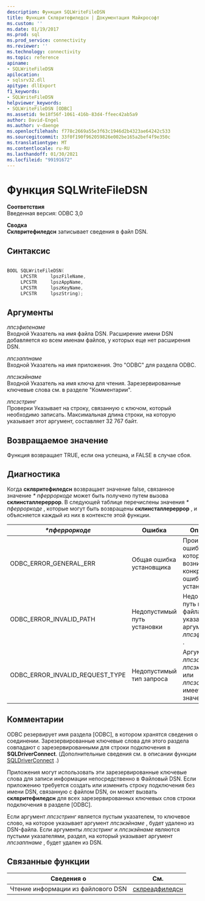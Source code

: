 ```yaml
---
description: Функция SQLWriteFileDSN
title: Функция Склвритефиледсн | Документация Майкрософт
ms.custom: ''
ms.date: 01/19/2017
ms.prod: sql
ms.prod_service: connectivity
ms.reviewer: ''
ms.technology: connectivity
ms.topic: reference
apiname:
- SQLWriteFileDSN
apilocation:
- sqlsrv32.dll
apitype: dllExport
f1_keywords:
- SQLWriteFileDSN
helpviewer_keywords:
- SQLWriteFileDSN [ODBC]
ms.assetid: 9e18f56f-1061-416b-83d4-ffeec42ab5a9
author: David-Engel
ms.author: v-daenge
ms.openlocfilehash: f778c2669a55e3f63c1946d2b4323ae64242c533
ms.sourcegitcommit: 33f0f190f962059826e002be165a2bef4f9e350c
ms.translationtype: MT
ms.contentlocale: ru-RU
ms.lasthandoff: 01/30/2021
ms.locfileid: "99191672"
---
```

# <a name="sqlwritefiledsn-function"></a>Функция SQLWriteFileDSN
**Соответствия**  
 Введенная версия: ODBC 3,0  
  
 **Сводка**  
 **Склвритефиледсн** записывает сведения в файл DSN.  
  
## <a name="syntax"></a>Синтаксис  
  
```cpp  
  
BOOL SQLWriteFileDSN(  
     LPCSTR     lpszFileName,  
     LPCSTR     lpszAppName,  
     LPCSTR     lpszKeyName,  
     LPCSTR     lpszString);  
```  
  
## <a name="arguments"></a>Аргументы  
 *лпсзфиленаме*  
 Входной Указатель на имя файла DSN. Расширение имени DSN добавляется ко всем именам файлов, у которых еще нет расширения DSN.  
  
 *лпсзаппнаме*  
 Входной Указатель на имя приложения. Это "ODBC" для раздела ODBC.  
  
 *лпсзкэйнаме*  
 Входной Указатель на имя ключа для чтения. Зарезервированные ключевые слова см. в разделе "Комментарии".  
  
 *лпсзстринг*  
 Проверки Указывает на строку, связанную с ключом, который необходимо записать. Максимальная длина строки, на которую указывает этот аргумент, составляет 32 767 байт.  
  
## <a name="returns"></a>Возвращаемое значение  
 Функция возвращает TRUE, если она успешна, и FALSE в случае сбоя.  
  
## <a name="diagnostics"></a>Диагностика  
 Когда **склвритефиледсн** возвращает значение false, связанное значение *\* пферроркоде* может быть получено путем вызова **склинсталлереррор**. В следующей таблице перечислены значения *\* пферроркоде* , которые могут быть возвращены **склинсталлереррор** , и объясняется каждый из них в контексте этой функции.  
  
|*\*пферроркоде*|Ошибка|Описание|  
|---------------------|-----------|-----------------|  
|ODBC_ERROR_GENERAL_ERR|Общая ошибка установщика|Произошла ошибка, для которой не возникала конкретная ошибка установщика.|  
|ODBC_ERROR_INVALID_PATH|Недопустимый путь установки|Недопустимый путь к имени файла, указанному в аргументе *лпсзфиленаме* .|  
|ODBC_ERROR_INVALID_REQUEST_TYPE|Недопустимый тип запроса|Аргумент *лпсзаппнаме*, *лпсзкэйнаме* или *лпсзстринг* имеет значение null.|  
  
## <a name="comments"></a>Комментарии  
 ODBC резервирует имя раздела [ODBC], в котором хранятся сведения о соединении. Зарезервированные ключевые слова для этого раздела совпадают с зарезервированными для строки подключения в **SQLDriverConnect**. (Дополнительные сведения см. в описании функции [SQLDriverConnect](../../../odbc/reference/syntax/sqldriverconnect-function.md) .)  
  
 Приложения могут использовать эти зарезервированные ключевые слова для записи информации непосредственно в Файловый DSN. Если приложению требуется создать или изменить строку подключения без имени DSN, связанную с файлом DSN, он может вызвать **склвритефиледсн** для всех зарезервированных ключевых слов строки подключения в разделе [ODBC].  
  
 Если аргумент *лпсзстринг* является пустым указателем, то ключевое слово, на которое указывает аргумент *лпсзкэйнаме* , будет удалено из DSN-файла. Если аргументы *лпсзстринг* и *лпсзкэйнаме* являются пустыми указателями, раздел, на который указывает аргумент *лпсзаппнаме* , будет удален из DSN.  
  
## <a name="related-functions"></a>Связанные функции  
  
|Сведения о|См.|  
|---------------------------|---------|  
|Чтение информации из файлового DSN|[склреадфиледсн](../../../odbc/reference/syntax/sqlreadfiledsn-function.md)|
